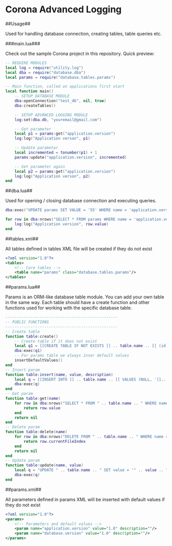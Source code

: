 Corona Advanced Logging
=====================

##Usage##

Used for handling database connection, creating tables, table queries etc.

###main.lua###

Check out the sample Corona project in this repository. Quick preview:

```lua
-- REQUIRE MODULES
local log = require("utility.log")
local dba = require("database.dba")
local params = require("database.tables.params")

-- Main function, called on applications first start
local function main()
	-- SETUP DATABASE MODULE
	dba:openConnection("test_db", nil, true) 
	dba:createTables()

	-- SETUP ADVANCED LOGGING MODULE
	log:set(dba.db, "youremail@gmail.com")

	-- Get parameter
	local p1 = params:get("application.version")
	log:log("Application verson", p1)

	-- Update parametar
	local incremented = tonumber(p1) + 1
	params:update("application.version", incremented)	

	-- Get parameter again
	local p2 = params:get("application.version")
	log:log("Application verson", p2)	
end
```

##dba.lua##

Used for opening / closing database connection and executing queries.

```lua
dba:exec("UPDATE params SET VALUE = '55' WHERE name = 'application.version'")

for row in dba:nrows("SELECT * FROM params WHERE name = 'application.version'") do
	log:log("Application version", row.value)
end
```

##tables.xml##

All tables defined in tables XML file will be created if they do not exist

```xml
<?xml version="1.0"?>
<tables>
	<!-- Core tables -->
	<table name="params" class="database.tables.params"/>
</tables>
```

##params.lua##

Params is an ORM-like database table module. You can add your own table in the same way. Each table should have a create function and other functions used for working with the specific database table.

```lua
-------------------------------------------------
-- PUBLIC FUNCTIONS
-------------------------------------------------
-- Create table
function table:create()
	-- Create table if it does not exist
	local q1 = [[CREATE TABLE IF NOT EXISTS ]] .. table.name .. [[ (id INTEGER PRIMARY KEY autoincrement, name, value, description);]]
	dba:exec(q1)
	-- For params table we always inser default values
	insertDefaultValues()
end
-- Insert param
function table:insert(name, value, description)
	local q = [[INSERT INTO ]] .. table.name .. [[ VALUES (NULL, ']].. name .. [[', ']].. value .. [[', ']].. description .. [[');]]
	dba:exec(q)
end
-- Get param
function table:get(name)
	for row in dba:nrows("SELECT * FROM " .. table.name .. " WHERE name = '" .. name .. "'") do
		return row.value
	end
	return nil
end
-- Delete param
function table:delete(name)
	for row in dba:nrows("DELETE FROM " .. table.name .. " WHERE name = '" .. name .. "'") do
		return row.currentFileIndex
	end
	return nil
end
-- Update param
function table:update(name, value)
	local q = "UPDATE " .. table.name .. " SET value = '" .. value .. "' WHERE name = '" .. name .. "'"
	dba:exec(q)
end
```

##params.xml##

All parameters defined in params XML will be inserted with default values if they do not exist

```xml
<?xml version="1.0"?>
<params>
	<!-- Parameters and default values -->
	<param name="application.version" value="1.0" description=""/>
	<param name="database.version" value="1.0" description=""/>
</params>
```

